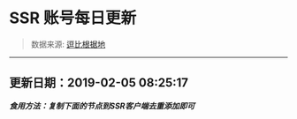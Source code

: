 # SSR 账号每日更新 
> 数据来源: [逗比根据地](https://doub.io/sszhfx/) 
----------------------------------------------
## 更新日期：2019-02-05 08:25:17 
***食用方法：复制下面的节点到SSR客户端去重添加即可***

 